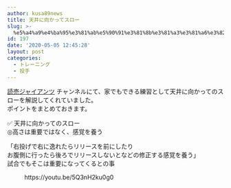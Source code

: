 ```yaml
---
author: kusa89news
title: 天井に向かってスロー
slug: >-
  %e5%a4%a9%e4%ba%95%e3%81%ab%e5%90%91%e3%81%8b%e3%81%a3%e3%81%a6%e3%82%b9%e3%83%ad%e3%83%bc
id: 197
date: '2020-05-05 12:45:28'
layout: post
categories:
  - トレーニング
  - 投手
---
```


[読売ジャイアンツ](https://www.youtube.com/channel/UCXxg0igSYUp0tqdd6luPEnQ) チャンネルにて、家でもできる練習として天井に向かってのスローを解説してくれていました。  
ポイントをまとめておきます。

✅ 天井に向かってのスロー  
◎高さは重要ではなく、感覚を養う

「右投げで右に逸れたらリリースを前にしたり  
お腹側に行ったら後ろでリリースしないとなどの修正する感覚を養う」  
試合でもそこは重要になってくるとの事

<figure class="wp-block-embed-youtube wp-block-embed is-type-video is-provider-youtube wp-embed-aspect-16-9 wp-has-aspect-ratio">

<div class="wp-block-embed__wrapper">https://youtu.be/5Q3nH2ku0g0</div>

</figure>